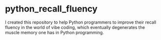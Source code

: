 # python_recall_fluency
I created this repository to help Python programmers to improve their recall fluency in the world of vibe coding, which eventually degenerates the muscle memory one has in Python programming.
